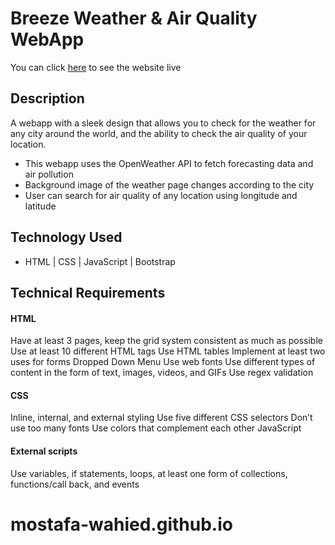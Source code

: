 # Breeze Weather & Air Quality WebApp

You can click [here](https://mostafa-wahied.github.io/index.html) to see the website live


## Description

A webapp with a sleek design that allows you to check for the weather for any city around the world, and the ability to check the air quality of your location.

* This webapp uses the OpenWeather API to fetch forecasting data and air pollution
* Background image of the weather page changes according to the city
* User can search for air quality of any location using longitude and latitude




## Technology Used

* HTML | CSS | JavaScript | Bootstrap 

## Technical Requirements
#### HTML
 Have at least 3 pages, keep the grid system consistent as much as possible
 Use at least 10 different HTML tags
 Use HTML tables
 Implement at least two uses for forms
 Dropped Down Menu
 Use web fonts
 Use different types of content in the form of text, images, videos, and GIFs
 Use regex validation
#### CSS
 Inline, internal, and external styling
 Use five different CSS selectors
 Don’t use too many fonts
 Use colors that complement each other
JavaScript
 #### External scripts
 Use variables, if statements, loops, at least one form of collections, functions/call back, and events
# mostafa-wahied.github.io
